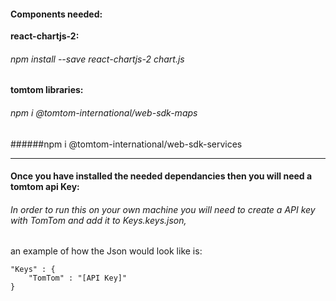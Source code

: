 #### Components needed:

**react-chartjs-2:**

###### npm install --save react-chartjs-2 chart.js


**tomtom libraries:**

###### npm i @tomtom-international/web-sdk-maps
######npm i @tomtom-international/web-sdk-services

---
#### Once you have installed the needed dependancies then you will need a tomtom api Key:

###### In order to run this on your own machine you will need to create a API key with TomTom and add it to Keys.keys.json,
an example of how the Json would look like is:

    "Keys" : {
        "TomTom" : "[API Key]"
    }
